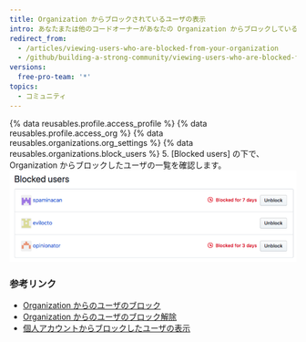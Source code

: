 ```yaml
---
title: Organization からブロックされているユーザの表示
intro: あなたまたは他のコードオーナーがあなたの Organization からブロックしているすべてのユーザの一覧を表示することができます。 ユーザが一定期間ブロックされた場合は、ユーザがブロックされた時間を確認できます。
redirect_from:
  - /articles/viewing-users-who-are-blocked-from-your-organization
  - /github/building-a-strong-community/viewing-users-who-are-blocked-from-your-organization
versions:
  free-pro-team: '*'
topics:
  - コミュニティ
---
```

{% data reusables.profile.access_profile %}
{% data reusables.profile.access_org %}
{% data reusables.organizations.org_settings %}
{% data reusables.organizations.block_users %}
5. [Blocked users] の下で、Organization からブロックしたユーザの一覧を確認します。 ![ブロックされたユーザの一覧](/assets/images/help/settings/list-of-blocked-users-for-org.png)

### 参考リンク

- [Organization からのユーザのブロック](/articles/blocking-a-user-from-your-organization)
- [Organization からのユーザのブロック解除](/articles/unblocking-a-user-from-your-organization)
- [個人アカウントからブロックしたユーザの表示](/articles/viewing-users-you-ve-blocked-from-your-personal-account)
